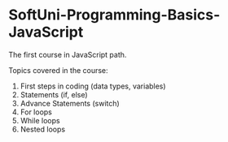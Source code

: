 # SoftUni-Programming-Basics-JavaScript
The first course in JavaScript path. 

Topics covered in the course:
1. First steps in coding (data types, variables)
2. Statements (if, else)
3. Advance Statements (switch)
4. For loops
5. While loops
6. Nested loops
